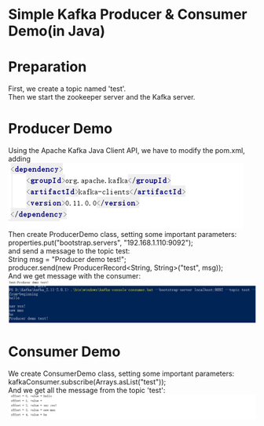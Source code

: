 # Simple Kafka Producer & Consumer Demo(in Java)
# Preparation 
First, we create a topic named 'test'.  
Then we start the zookeeper server and the Kafka server.
# Producer Demo
Using the Apache Kafka Java Client API, we have to modify the pom.xml, adding  
![M](/Homework3/pics/dependency.jpg)  
Then create ProducerDemo class, setting some important parameters:   
properties.put("bootstrap.servers", "192.168.1.110:9092");    
and send a message to the topic test:  
String msg = "Producer demo test!";  
producer.send(new ProducerRecord<String, String>("test", msg));  
And we get message with the consumer:  
![Image 1](/Homework3/pics/ptest.jpg)
# Consumer Demo
We create ConsumerDemo class, setting some important parameters:  
kafkaConsumer.subscribe(Arrays.asList("test"));  
And we get all the message from the topic 'test':  
![Image 1](/Homework3/pics/ctest.jpg)
